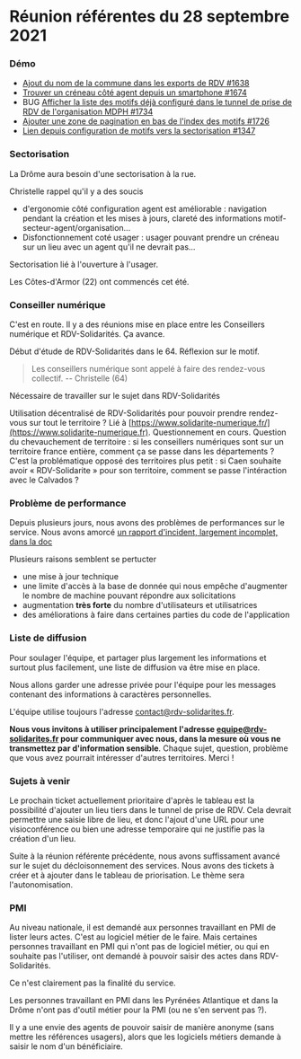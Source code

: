 # Réunion référentes du 28 septembre 2021

### Démo

* [Ajout du nom de la commune dans les exports de RDV #1638](https://github.com/betagouv/rdv-solidarites.fr/issues/1638)
* [Trouver un créneau côté agent depuis un smartphone #1674](https://github.com/betagouv/rdv-solidarites.fr/issues/1674)
* BUG [Afficher la liste des motifs déjà configuré dans le tunnel de prise de RDV de l'organisation MDPH #1734](https://github.com/betagouv/rdv-solidarites.fr/issues/1734)
* [Ajouter une zone de pagination en bas de l'index des motifs #1726](https://github.com/betagouv/rdv-solidarites.fr/issues/1726)
* [Lien depuis configuration de motifs vers la sectorisation #1347](https://github.com/betagouv/rdv-solidarites.fr/issues/1347)

### Sectorisation

La Drôme aura besoin d'une sectorisation à la rue.

Christelle rappel qu'il y a des soucis

* d'ergonomie côté configuration agent est améliorable : navigation pendant la création et les mises à jours, clareté des informations motif-secteur-agent/organisation...
* Disfonctionnement coté usager : usager pouvant prendre un créneau sur un lieu avec un agent qu'il ne devrait pas...

Sectorisation lié à l'ouverture à l'usager.

Les Côtes-d'Armor (22) ont commencés cet été.

### Conseiller numérique

C'est en route. Il y a des réunions mise en place entre les Conseillers numérique et RDV-Solidarités. Ça avance.

Début d'étude de RDV-Solidarités dans le 64. Réflexion sur le motif.

> Les conseillers numérique sont appelé à faire des rendez-vous collectif. -- Christelle (64)

Nécessaire de travailler sur le sujet dans RDV-Solidarités

Utilisation décentralisé de RDV-Solidarités pour pouvoir prendre rendez-vous sur tout le territoire ? Lié à [https://www.solidarite-numerique.fr/](https://www.solidarite-numerique.fr). Questionnement en cours. Question du chevauchement de territoire : si les conseillers numériques sont sur un territoire france entière, comment ça se passe dans les départements ? C'est la problématique opposé des territoires plus petit : si Caen souhaite avoir « RDV-Solidarite » pour son territoire, comment se passe l'intéraction avec le Calvados ?

### Problème de performance

Depuis plusieurs jours, nous avons des problèmes de performances sur le service. Nous avons amorcé [un rapport d'incident, largement incomplet, dans la doc](https://doc.rdv-solidarites.fr/informations-generales-et-legales/incidents/incident-de-production-du-22-septembre-2021)

Plusieurs raisons semblent se pertucter

* une mise à jour technique
* une limite d'accès à la base de donnée qui nous empêche d'augmenter le nombre de machine pouvant répondre aux solicitations
* augmentation **très forte** du nombre d'utilisateurs et utilisatrices
* des améliorations à faire dans certaines parties du code de l'application

### Liste de diffusion

Pour soulager l'équipe, et partager plus largement les informations et surtout plus facilement, une liste de diffusion va être mise en place.

Nous allons garder une adresse privée pour l'équipe pour les messages contenant des informations à caractères personnelles.

L'équipe utilise toujours l'adresse [contact@rdv-solidarites.fr](mailto:contact@rdv-solidarites.fr).

**Nous vous invitons à utiliser principalement l'adresse **[**equipe@rdv-solidarites.fr**](mailto:equipe@rdv-solidarites.fr)** pour communiquer avec nous, dans la mesure où vous ne transmettez par d'information sensible**. Chaque sujet, question, problème que vous avez pourrait intéresser d'autres territoires. Merci !

### Sujets à venir

Le prochain ticket actuellement prioritaire d'après le tableau est la possibilité d'ajouter un lieu tiers dans le tunnel de prise de RDV. Cela devrait permettre une saisie libre de lieu, et donc l'ajout d'une URL pour une visioconférence ou bien une adresse temporaire qui ne justifie pas la création d'un lieu.

Suite à la réunion référente précédente, nous avons suffissament avancé sur le sujet du décloisonnement des services. Nous avons des tickets à créer et à ajouter dans le tableau de priorisation. Le thème sera l'autonomisation.

### PMI

Au niveau nationale, il est demandé aux personnes travaillant en PMI de lister leurs actes. C'est au logiciel métier de le faire. Mais certaines personnes travaillant en PMI qui n'ont pas de logiciel métier, ou qui en souhaite pas l'utiliser, ont demandé à pouvoir saisir des actes dans RDV-Solidarités.

Ce n'est clairement pas la finalité du service.

Les personnes travaillant en PMI dans les Pyrénées Atlantique et dans la Drôme n'ont pas d'outil métier pour la PMI (ou ne s'en servent pas ?).

Il y a une envie des agents de pouvoir saisir de manière anonyme (sans mettre les références usagers), alors que les logiciels métiers demande à saisir le nom d'un bénéficiaire.
